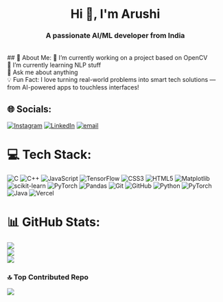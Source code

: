 <h1 align="center">Hi 👋, I'm Arushi</h1>
<h3 align="center">A passionate AI/ML developer from India</h3>
<br>
## 💫 About Me:
🔭 I’m currently working on a project based on OpenCV<br>🌱 I’m currently learning NLP stuff<br>💬 Ask me about anything<br>💡 Fun Fact: I love turning real-world problems into smart tech solutions — from AI-powered apps to touchless interfaces!


## 🌐 Socials:
[![Instagram](https://img.shields.io/badge/Instagram-%23E4405F.svg?logo=Instagram&logoColor=white)](https://instagram.com/arushi1023) [![LinkedIn](https://img.shields.io/badge/LinkedIn-%230077B5.svg?logo=linkedin&logoColor=white)](https://linkedin.com/in/arushi-garhwal-151659262) [![email](https://img.shields.io/badge/Email-D14836?logo=gmail&logoColor=white)](mailto:arushigarhwal@gmail.com) 

# 💻 Tech Stack:
![C](https://img.shields.io/badge/c-%2300599C.svg?style=flat&logo=c&logoColor=white) ![C++](https://img.shields.io/badge/c++-%2300599C.svg?style=flat&logo=c%2B%2B&logoColor=white) ![JavaScript](https://img.shields.io/badge/javascript-%23323330.svg?style=flat&logo=javascript&logoColor=%23F7DF1E) ![TensorFlow](https://img.shields.io/badge/TensorFlow-%23FF6F00.svg?style=flat&logo=TensorFlow&logoColor=white) ![CSS3](https://img.shields.io/badge/css3-%231572B6.svg?style=flat&logo=css3&logoColor=white) ![HTML5](https://img.shields.io/badge/html5-%23E34F26.svg?style=flat&logo=html5&logoColor=white) ![Matplotlib](https://img.shields.io/badge/Matplotlib-%23ffffff.svg?style=flat&logo=Matplotlib&logoColor=black) ![scikit-learn](https://img.shields.io/badge/scikit--learn-%23F7931E.svg?style=flat&logo=scikit-learn&logoColor=white) ![PyTorch](https://img.shields.io/badge/PyTorch-%23EE4C2C.svg?style=flat&logo=PyTorch&logoColor=white) ![Pandas](https://img.shields.io/badge/pandas-%23150458.svg?style=flat&logo=pandas&logoColor=white) ![Git](https://img.shields.io/badge/git-%23F05033.svg?style=flat&logo=git&logoColor=white) ![GitHub](https://img.shields.io/badge/github-%23121011.svg?style=flat&logo=github&logoColor=white) ![Python](https://img.shields.io/badge/python-3670A0?style=flat&logo=python&logoColor=ffdd54) ![PyTorch](https://img.shields.io/badge/PyTorch-%23EE4C2C.svg?style=flat&logo=PyTorch&logoColor=white) ![Java](https://img.shields.io/badge/java-%23ED8B00.svg?style=flat&logo=openjdk&logoColor=white) ![Vercel](https://img.shields.io/badge/vercel-%23000000.svg?style=flat&logo=vercel&logoColor=white)
# 📊 GitHub Stats:
![](https://github-readme-stats.vercel.app/api?username=arushigarhwal&theme=dark&hide_border=true&include_all_commits=true&count_private=false)<br/>
![](https://nirzak-streak-stats.vercel.app/?user=arushigarhwal&theme=dark&hide_border=true)<br/>
![](https://github-readme-stats.vercel.app/api/top-langs/?username=arushigarhwal&theme=dark&hide_border=true&include_all_commits=true&count_private=false&layout=compact)

### 🔝 Top Contributed Repo
![](https://github-contributor-stats.vercel.app/api?username=arushigarhwal&limit=5&theme=dark&combine_all_yearly_contributions=true)
